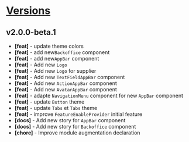 # [Versions](https://github.com/Tracktor/design-system/releases)

## v2.0.0-beta.1
- **[feat]** - update theme colors
- **[feat]** - add new`Backoffice` component
- **[feat]** - add new`AppBar` component
- **[feat]** - Add new `Logo`
- **[feat]** - Add new `Logo` for supplier
- **[feat]** - Add new `TextFieldAppBar` component
- **[feat]** - Add new `ActionAppBar` component
- **[feat]** - Add new `AvatarAppBar` component
- **[feat]** - adapte `NavigationMenu` component for new `AppBar` component
- **[feat]** - update `Button` theme
- **[feat]** - update `Tabs` et `Tabs` theme
- **[feat]** - improve `FeatureEnableProvider` initial feature
- **[docs]** - Add new story for `AppBar` component
- **[docs]** - Add new story for `Backoffice` component
- **[chore]** - Improve module augmentation declaration
